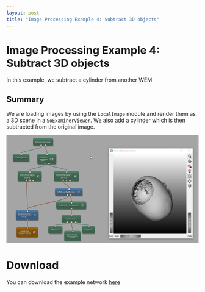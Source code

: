 ```yaml
---
layout: post
title: "Image Processing Example 4: Subtract 3D objects"
---
```


# Image Processing Example 4: Subtract 3D objects
In this example, we subtract a cylinder from another WEM.

## Summary
We are loading images by using the `LocalImage` module and render them as a 3D scene in a `SoExaminerViewer`. We also add a cylinder which is then subtracted from the original image. 

![Screenshot](/examples/image_processing/example4/image.png)

# Download
You can download the example network [here](/examples/image_processing/example4/Subtract3DObjects.mlab)
